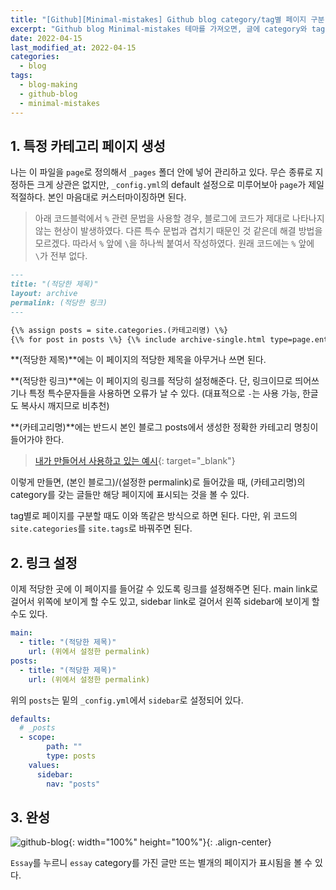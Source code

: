 ```yaml
---
title: "[Github][Minimal-mistakes] Github blog category/tag별 페이지 구분"
excerpt: "Github blog Minimal-mistakes 테마를 가져오면, 글에 category와 tag를 적용할 수 있다. 이는 전부가 하나의 페이지에서 #으로 이동하는 형태인데, 보기 쉽도록 각각의 분류당 한 페이지로 구분시킨다."
date: 2022-04-15
last_modified_at: 2022-04-15
categories:
  - blog
tags:
  - blog-making
  - github-blog
  - minimal-mistakes
---
```


## 1. 특정 카테고리 페이지 생성

나는 이 파일을 `page`로 정의해서 `_pages` 폴더 안에 넣어 관리하고 있다. 무슨 종류로 지정하든 크게 상관은 없지만, `_config.yml`의 default 설정으로 미루어보아 `page`가 제일 적절하다. 본인 마음대로 커스터마이징하면 된다.

> 아래 코드블럭에서 `%` 관련 문법을 사용할 경우, 블로그에 코드가 제대로 나타나지 않는 현상이 발생하였다. 다른 특수 문법과 겹치기 때문인 것 같은데 해결 방법을 모르겠다. 따라서 `%` 앞에 `\`을 하나씩 붙여서 작성하였다. 원래 코드에는 `%` 앞에 `\`가 전부 없다.

```md
---
title: "(적당한 제목)"
layout: archive
permalink: (적당한 링크)
---

{\% assign posts = site.categories.(카테고리명) \%}
{\% for post in posts \%} {\% include archive-single.html type=page.entries_layout \%} {\% endfor \%}
```

**(적당한 제목)**에는 이 페이지의 적당한 제목을 아무거나 쓰면 된다.

**(적당한 링크)**에는 이 페이지의 링크를 적당히 설정해준다. 단, 링크이므로 띄어쓰기나 특정 특수문자들을 사용하면 오류가 날 수 있다. (대표적으로 `-`는 사용 가능, 한글도 복사시 깨지므로 비추천)

**(카테고리명)**에는 반드시 본인 블로그 posts에서 생성한 정확한 카테고리 명칭이 들어가야 한다.

> [내가 만들어서 사용하고 있는 예시](https://github.com/BurningFalls/burningfalls.github.io/blob/master/_pages/categories/category-algorithm.md?plain=1){: target="_blank"}

이렇게 만들면, (본인 블로그)/(설정한 permalink)로 들어갔을 때, (카테고리명)의 category를 갖는 글들만 해당 페이지에 표시되는 것을 볼 수 있다.

tag별로 페이지를 구분할 때도 이와 똑같은 방식으로 하면 된다. 다만, 위 코드의 `site.categories`를 `site.tags`로 바꿔주면 된다.

## 2. 링크 설정

이제 적당한 곳에 이 페이지를 들어갈 수 있도록 링크를 설정해주면 된다. main link로 걸어서 위쪽에 보이게 할 수도 있고, sidebar link로 걸어서 왼쪽 sidebar에 보이게 할 수도 있다.

```yml
main:
  - title: "(적당한 제목)"
    url: (위에서 설정한 permalink)
posts:
  - title: "(적당한 제목)"
    url: (위에서 설정한 permalink)
```

위의 `posts`는 밑의 `_config.yml`에서 `sidebar`로 설정되어 있다. 

```yml
defaults:
  # _posts
  - scope:
        path: ""
        type: posts
    values:
      sidebar:
        nav: "posts"
```

## 3. 완성

![github-blog](https://user-images.githubusercontent.com/30232837/163506247-56ad1149-97f4-4dbe-af06-4b5e507090d1.png "github-blog"){: width="100%" height="100%"}{: .align-center}

`Essay`를 누르니 `essay` category를 가진 글만 뜨는 별개의 페이지가 표시됨을 볼 수 있다.



